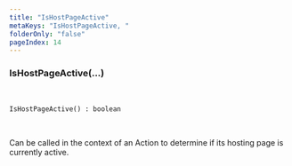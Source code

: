 ```yaml
---
title: "IsHostPageActive"
metaKeys: "IsHostPageActive, "
folderOnly: "false"
pageIndex: 14
---
```


### IsHostPageActive(...)

<br/>


```
IsHostPageActive() : boolean
```

<br/>

Can be called in the context of an Action to determine if its hosting page is currently active.



